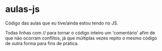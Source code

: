 # aulas-js
Código das aulas que eu tive/ainda estou tendo no JS.

Todas linhas com // para tornar o código inteiro um 'comentário' afim de que não ocorram conflitos, já que múltiplas vezes repito o mesmo código de outra forma para fins de prática.
